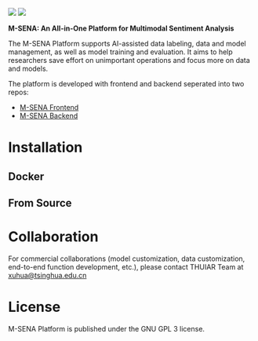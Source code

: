 [![](https://badgen.net/badge/license/GPL-3.0/green)](#License) [![](https://badgen.net/badge/contact/THUIAR/purple)](https://thuiar.github.io/)

**M-SENA: An All-in-One Platform for Multimodal Sentiment Analysis**

The M-SENA Platform supports AI-assisted data labeling, data and model management, as well as model training and evaluation. It aims to help researchers save effort on unimportant operations and focus more on data and models. 

The platform is developed with frontend and backend seperated into two repos:

- [M-SENA Frontend](https://github.com/FlameSky-S/M-SENA-frontend)
- [M-SENA Backend](https://github.com/iyuge2/M-SENA-Backend)

# Installation

## Docker

## From Source

# Collaboration

For commercial collaborations (model customization, data customization, end-to-end function development, etc.), please contact THUIAR Team at xuhua@tsinghua.edu.cn

# License

M-SENA Platform is published under the GNU GPL 3 license.
